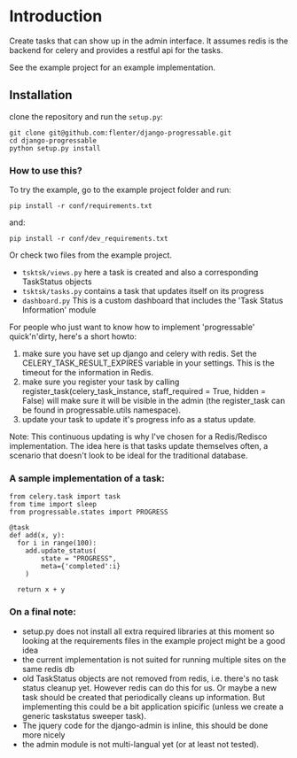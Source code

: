 Introduction
============

Create tasks that can show up in the admin interface. It assumes redis is the 
backend for celery and provides a restful api for the tasks.

See the example project for an example implementation.


Installation
------------

clone the repository and run the ``setup.py``:

    git clone git@github.com:flenter/django-progressable.git
    cd django-progressable
    python setup.py install


### How to use this?

To try the example, go to the example project folder and run:

    pip install -r conf/requirements.txt

and:

    pip install -r conf/dev_requirements.txt


Or check two files from the example project.

* `tsktsk/views.py` here a task is created and also a corresponding TaskStatus objects
* `tsktsk/tasks.py` contains a task that updates itself on its progress
* `dashboard.py` This is a custom dashboard that includes the 'Task Status Information' module



For people who just want to know how to implement 'progressable' quick'n'dirty, here's a short howto:

1. make sure you have set up django and celery with redis. Set the CELERY_TASK_RESULT_EXPIRES variable in your settings. This is the timeout for the information in Redis.
2. make sure you register your task by calling register_task(celery_task_instance, staff_required = True, hidden = False) will make sure it will be visible in the admin (the register_task can be found in progressable.utils namespace).
3. update your task to update it's progress info as a status update. 

Note: This continuous updating is why I've chosen for a Redis/Redisco implementation. The idea here is that tasks update themselves often, a scenario that doesn't look to be ideal for the traditional database.


### A sample implementation of a task:

    from celery.task import task
    from time import sleep
    from progressable.states import PROGRESS

    @task
    def add(x, y):
      for i in range(100):
        add.update_status(
            state = "PROGRESS",
            meta={'completed':i}
        )

      return x + y


### On a final note:

* setup.py does not install all extra required libraries at this moment so looking at the requirements files in the example project might be a good idea
* the current implementation is not suited for running multiple sites on the same redis db
* old TaskStatus objects are not removed from redis, i.e. there's no task 
  status cleanup yet. However redis can do this for us. Or maybe a new task should be created that periodically cleans up information. But implementing this could be a bit application spicific (unless we create a generic taskstatus sweeper task).
* The jquery code for the django-admin is inline, this should be done more 
  nicely
* the admin module is not multi-langual yet (or at least not tested).


